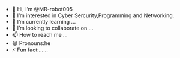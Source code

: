 - 👋 Hi, I’m @MR-robot005
- 👀 I’m interested in Cyber Sercurity,Programming and Networking.
- 🌱 I’m currently learning ...
- 💞️ I’m looking to collaborate on ...
- 📫 How to reach me ...
- 😄 Pronouns:he
- ⚡ Fun fact:......

<!---
MR-robot005/MR-robot005 is a ✨ special ✨ repository because its `README.md` (this file) appears on your GitHub profile.
You can click the Preview link to take a look at your changes.
--->
